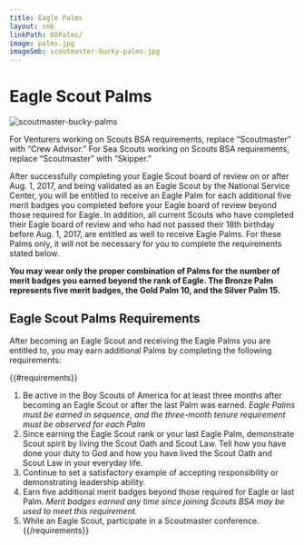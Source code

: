```yaml
---
title: Eagle Palms
layout: smb
linkPath: 08Palms/
image: palms.jpg
imageSmb: scoutmaster-bucky-palms.jpg
---
```


# Eagle Scout Palms

<div class="D(f) Fxd(c)--s">

<div class="Ta(c) Pt(1em)--s">

![scoutmaster-bucky-palms]({{imageSmb}})</div>

<div>

For Venturers working on Scouts BSA requirements, replace “Scoutmaster” with “Crew Advisor.” For Sea Scouts
working on Scouts BSA requirements, replace “Scoutmaster” with “Skipper.”

After successfully completing your Eagle Scout board of review on or after Aug. 1, 2017, and being validated as an Eagle Scout by the National Service Center, you will be entitled to receive an Eagle Palm for each additional five merit badges you completed before your Eagle board of review beyond those required for Eagle. In addition, all current Scouts who have completed their Eagle board of review and who had not passed their 18th birthday before Aug. 1, 2017, are entitled as well to receive Eagle Palms. For these Palms only, it will not be necessary for you to complete the requirements stated below.

**You may wear only the proper combination of Palms for the number of merit badges you earned beyond the rank of Eagle. The Bronze Palm represents five merit badges, the Gold Palm 10, and the Silver Palm 15.**

</div></div>

## Eagle Scout Palms Requirements

After becoming an Eagle Scout and receiving the Eagle Palms you are entitled to, you may earn additional Palms by completing the following requirements:

{{#requirements}}
1. Be active in the Boy Scouts of America for at least three months after becoming an Eagle Scout or after the last Palm was earned. *Eagle Palms must be earned in sequence, and the three-month tenure requirement must be observed for each Palm*
2. Since earning the Eagle Scout rank or your last Eagle Palm, demonstrate Scout spirit by living the Scout Oath and Scout Law. Tell how you have done your duty to God and how you have lived the Scout Oath and Scout Law in your everyday life.
3. Continue to set a satisfactory example of accepting responsibility or demonstrating leadership ability.
4. Earn five additional merit badges beyond those required for Eagle or last Palm. *Merit badges earned any time since joining Scouts BSA may be used to meet this requirement.*
5. While an Eagle Scout, participate in a Scoutmaster conference.
{{/requirements}}

